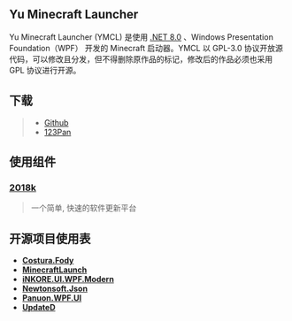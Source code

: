 ## Yu Minecraft Launcher

Yu Minecraft Launcher (YMCL) 是使用 [.NET 8.0](https://dotnet.microsoft.com/zh-cn/download/dotnet/8.0) 、Windows Presentation Foundation（WPF） 开发的 Minecraft 启动器。YMCL 以 GPL-3.0 协议开放源代码，可以修改且分发，但不得删除原作品的标记，修改后的作品必须也采用 GPL 协议进行开源。

## 下载

>- [Github](https://github.com/DaiYu-233/YMCL/releases?q=Release)
>- [123Pan](https://www.123pan.com/s/pt7RVv-j8Htv.html)

## 使用组件

### [2018k](http://2018k.cn)

>一个简单, 快速的软件更新平台

## 开源项目使用表

- **[Costura.Fody](https://github.com/Fody/Costura)**
- **[MinecraftLaunch](https://github.com/Blessing-Studio/MinecraftLaunch)**
- **[iNKORE.UI.WPF.Modern](https://github.com/iNKORE-Public/UI.WPF.Modern)**
- **[Newtonsoft.Json](https://www.newtonsoft.com/json)**
- **[Panuon.WPF.UI](https://github.com/Panuon/Panuon.WPF.UI)**
- **[UpdateD](https://www.nuget.org/packages/UpdateD)**
